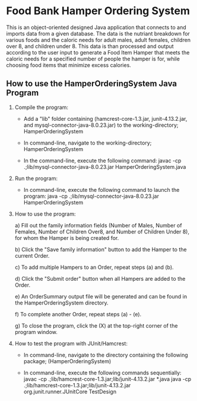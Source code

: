 # Food Bank Hamper Ordering System

This is an object-oriented designed Java application that connects to and imports data from a given database. The data is the nutriant breakdown for various foods and
the caloric needs for adult males, adult females, children over 8, and children under 8. This data is than processed and output according to the user input to
generate a Food Item Hamper that meets the caloric needs for a specified number of people the hamper is for, while choosing food items that minimize excess calories.

## How to use the HamperOrderingSystem Java Program

1. Compile the program:
	- Add a "lib" folder containing (hamcrest-core-1.3.jar, junit-4.13.2.jar, and mysql-connector-java-8.0.23.jar) to the working-directory; HamperOrderingSystem
	
	- In command-line, navigate to the working-directory; HamperOrderingSystem 
	  
	- In the command-line, execute the following command: javac -cp .;lib/mysql-connector-java-8.0.23.jar HamperOrderingSystem.java
	
2. Run the program:
	- In command-line, execute the following command to launch the program: java -cp .;lib/mysql-connector-java-8.0.23.jar HamperOrderingSystem

3. How to use the program:

	a) Fill out the family information fields (Number of Males, Number of Females, Number of Children Over8, and Number of Children Under 8),
	   for whom the Hamper is being created for.
	   
	b) Click the "Save family information" button to add the Hamper to the current Order.
	
	c) To add multiple Hampers to an Order, repeat steps (a) and (b).
	
	d) Click the "Submit order" button when all Hampers are added to the Order.
	
	e) An OrderSummary output file will be generated and can be found in the HamperOrderingSystem directory.
	
	f) To complete another Order, repeat steps (a) - (e).
	
	g) To close the program, click the (X) at the top-right corner of the program window.
	
4. How to test the program with JUnit/Hamcrest:
	- In command-line, navigate to the directory containing the following package;
	  (HamperOrderingSystem)
	  
	- In command-line, execute the following commands sequentially:
		javac -cp .;lib/hamcrest-core-1.3.jar;lib/junit-4.13.2.jar *.java
		java -cp .;lib/hamcrest-core-1.3.jar;lib/junit-4.13.2.jar org.junit.runner.JUnitCore TestDesign

